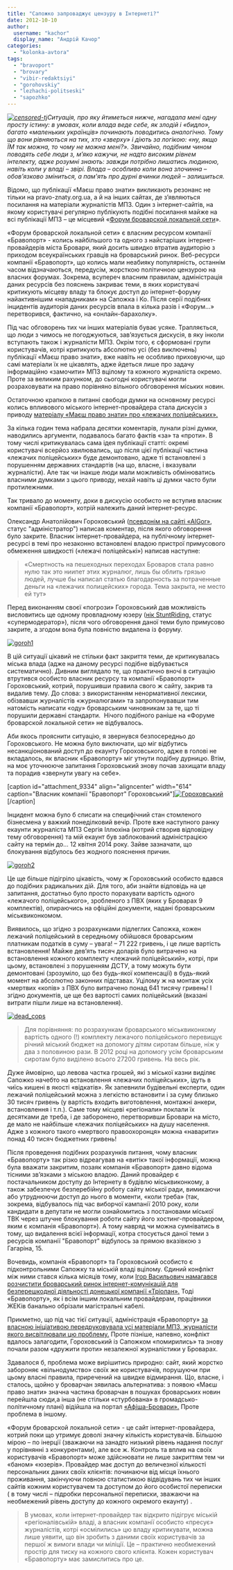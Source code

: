 ```yaml
---
title: "Сапожко запроваджує цензуру в Інтернеті?"
date: 2012-10-10
author: 
  username: "kachor"
  display_name: "Андрій Качор"
categories: 
  - "kolonka-avtora"
tags: 
  - "bravoport"
  - "brovary"
  - "vibir-redaktsiyi"
  - "gorohovskiy"
  - "lezhachi-politseski"
  - "sapozhko"
---
```


_[![](https://mpz.brovary.org/wp-content/uploads/2012/10/censored-tj.jpg "censored-tj")](https://mpz.brovary.org/wp-content/uploads/2012/10/censored-tj.jpg)Ситуація, про яку йтиметься нижче, нагадала мені одну просту істину: в умовах, коли влада веде себе, як злодій і «бидло», багато «маленьких українців» починають поводитись аналогічно. Тому що вони рівняються на тих, хто «зверху» і діють за логікою: «ну, якщо ЇМ так можна, то чому не можна мені?». Звичайно, подібним чином поводять себе люди з, м’яко кажучи, не надто високим рівнем інтелекту, адже розумні знають: завжди потрібно лишатись людиною, навіть коли у владі – звірі. Влада – особливо коли вона злочинна – обов’язково зміниться, а пам'ять про дурні вчинки людей – залишиться._

Відомо, що публікації «Маєш право знати» викликають резонанс не тільки на pravo-znaty.org.ua, а й на інших сайтах, де з’являються посилання на матеріали журналістів МПЗ. Один з інтернет-сайтів, на якому користувачі регулярно публікують подібні посилання майже на всі публікації МПЗ – це місцевий «[Форум броварской локальной сети](http://city.brovary.net)».

«Форум броварской локальной сети» є власним ресурсом компанії «Бравопорт» - колись найбільшого та одного з найстаріших інтернет-провайдерів міста Бровари, який досить швидко втратив аудиторію з приходом всеукраїнських гравців на броварський ринок. Веб-ресурси компанії «Бравопорт», що колись мали неабияку популярність, останнім часом відзначаються, передусім, жорсткою політичною цензурою на власних форумах. Зокрема, всупереч власним правилам, адміністрація даних ресурсів без пояснень закриває теми, в яких користувачі критикують місцеву владу та блокує доступ до інтернет-форуму найактивнішим «нападникам» на Сапожка і Ко. Після серії подібних інцидентів аудиторія даних ресурсів впала в кілька разів і «Форум…» перетворився, фактично, на «онлайн-барахолку».

Під час обговорень тих чи інших матеріалів буває усяке. Трапляється, що люди з чимось не погоджуються, зав’язується дискусія, в яку інколи вступають також і журналісти МПЗ. Окрім того, є сформовані групи користувачів, котрі критикують абсолютно усі (без виключень) публікації «Маєш право знати», вже навіть не особливо приховуючи, що самі матеріали їх не цікавлять, адже йдеться лише про задачу інформаційно «замочити» МПЗ вцілому та кожного журналіста окремо. Проте за великим рахунком, до сьогодні користувачі могли розраховувати на право порівняно вільного обговорення міських новин.

Остаточною крапкою в питанні свободи думки на основному ресурсі колись впливового міського інтернет-провайдера стала дискусія з приводу [матеріалу «Маєш право знати» про «лежачих поліцейських».](https://mpz.brovary.org/mayzhe-vsi-lezhachi-politseyski-u-brovarah-vstanovleni-z-porushennyam-standartiv/)

За кілька годин тема набрала десятки коментарів, лунали різні думки, наводились аргументи, подавалось багато фактів «за» та «проти». В тому числі критикувалась сама ідея публікації статті: окремі користувачі всерйоз хвилювались, що після цієї публікації частина «лежачих поліцейських» буде демонтовано, адже ті встановлені з порушенням державних стандартів (на що, власне, і вказували журналісти). Але так чи інакше люди мали можливість обмінюватись власними думками з цього приводу, нехай навіть ці думки часто були протилежними.

Так тривало до моменту, доки в дискусію особисто не вступив власник компанії «Бравопорт», котрій належить даний інтернет-ресурс.

Олександр Анатолійович Гороховський ([псевдонім на сайті «AlGor»](http://city.brovary.net/portal/index.php?showuser=49), статус "адміністратор") написав коментар, після якого обговорення було закрите. Власник інтернет-провайдера, на публічному інтернет-ресурсі в темі про незаконно встановлені владою пристрої примусового обмеження швидкості («лежачі поліцейські») написав наступне:

> «Смертность на пешеходных переходах Броваров стала равно нулю так это ниипет этих журналюг, лишь бы облить грязью людей, лучше бы написал статью благодарность за потраченные деньги на «лежачих полицейских» города. Тема закрыта, не место ей тут»

Перед виконанням своєї «погрози» Гороховський дав можливість висловитись ще одному провладному юзеру ([нік StuntRiding,](http://city.brovary.net/portal/index.php?showuser=1164) статус «супермодератор»), після чого обговорення даної теми було примусово закрите, а згодом вона була повністю видалена із форуму.

[![](https://mpz.brovary.org/wp-content/uploads/2012/10/goroh1.jpg "goroh1")](https://mpz.brovary.org/wp-content/uploads/2012/10/goroh1.jpg)

В цій ситуації цікавий не стільки факт закриття теми, де критикувалась міська влада (адже на даному ресурсі подібне відбувається систематично). Дивним виглядало те, що практично вночі в ситуацію втрутився особисто власник ресурсу та компанії «Бравопорт» Гороховський, котрий, порушивши правила свого ж сайту, закрив та видалив тему. До слова: з використанням ненормативної лексики, обізвавши журналістів «журналюгами» та запропонувавши тим натомість написати «оду» броварським чиновникам за те, що ті порушили державні стандарти.  Нічого подібного раніше на «Форуме броварской локальной сети» не відбувалось.

Аби якось прояснити ситуацію, я звернувся безпосередньо до Гороховського. Не можна було виключати, що міг відбутись несанкціонований доступ до екаунту Гороховського, адже в голові не вкладалось, як власник «Бравопорту» міг утнути подібну дурницю. Втім, на моє уточнююче запитання Гороховський знову почав захищати владу та порадив «звернути увагу на себе».

\[caption id="attachment\_9334" align="aligncenter" width="614" caption="Власник компанії "Бравопорт" Гороховський"\][![](https://mpz.brovary.org/wp-content/uploads/2012/10/goroh4.jpg "Гороховський")](https://mpz.brovary.org/wp-content/uploads/2012/10/goroh4.jpg)\[/caption\]

Інцидент можна було б списати на специфічний стан стомленого бізнесмена у важкий понеділковий вечір. Проте вже наступного ранку екаунти журналіста МПЗ Сергія Іллюхіна (котрий створив відповідну тему обговорення) та мій екаунт був заблокований адміністрацією сайту на термін до… 12 квітня 2014 року. Зайве зазначати, що блокування відбулось без жодного пояснення причин.

[![](https://mpz.brovary.org/wp-content/uploads/2012/10/goroh21.jpg "goroh2")](https://mpz.brovary.org/wp-content/uploads/2012/10/goroh21.jpg)

Це ще більше підігріло цікавість, чому ж Гороховський особисто вдався до подібних радикальних дій. Для того, аби знайти відповідь на це запитання, достатньо було просто порахувати вартість одного «лежачого поліцейського», зробленого з ПВХ (яких у Броварах 9 комплектів), опираючись на офіційні документи, надані броварським міськвиконкомом.

Виявилось, що згідно з розрахунками підлеглих Сапожка, кожен лежачий поліцейський в середньому обійшовся броварським платникам податків в суму – увага! – 71 222 гривень, і це лише вартість встановлення! Майже дев’ять тисяч доларів було витрачено на встановлення кожного комплекту «лежачий поліцейський», котрі, при цьому, встановлені з порушенням ДСТУ, а тому можуть бути демонтовані (зрозуміло, що без будь-якої компенсації) в будь-який момент на абсолютно законних підставах. Уцілому ж на монтаж усіх «мертвих «копів» з ПВХ було витрачено понад 641 тисячу гривень! І згідно документів, це ще без вартості самих поліцейський (вказані витрати пішли лише на встановлення).

[![](https://mpz.brovary.org/wp-content/uploads/2012/10/dead_cops.jpg "dead_cops")](https://mpz.brovary.org/wp-content/uploads/2012/10/dead_cops.jpg)

> Для порівняння: по розрахункам броварського міськвиконкому вартість одного (!) комплекту лежачого поліцейського перевищує річний міський бюджет на допомогу дітям сиротам більше, ніж у два з половиною рази. В 2012 році на допомогу усім броварським сиротам було виділено всього 27200 гривень. На весь рік.

Дуже ймовірно, що левова частка грошей, які з міської казни виділяє Сапожко начебто на встановлення «лежачих поліцейських», ідуть в чиїсь кишені в якості «відкатів». Як запевнили будівельні експерти, один лежачий поліцейський можна з легкістю встановити і за суму близько 30 тисяч гривень (у вартість входить виготовлення, монтажні анкери, встановлення і т.п.). Саме тому місцеві «регіонали» поклали їх десятками де треба, і де заборонено, перетворивши Бровари на місто, де мало не найбільше «лежачих поліцейських» на душу населення. Адже з кожного такого «мертвого правоохоронця» можна «наварити» понад 40 тисяч бюджетних гривень!

Після проведення подібних розрахунків питання, чому власник «Бравопорту» так різко відреагував на «витік» такої інформації, можна була вважати закритим, позаяк компанія «Бравопорт» давно відома тісними зв’язками з міською владою. Даний провайдер є постачальником доступу до Інтернету в будівлю міськвиконкому, а також забезпечує безперебійну роботу сайту міської ради, вимикаючи або утруднюючи доступ до нього в моменти, «коли треба» (так, зокрема, відбувалось під час виборчої кампанії 2010 року, коли кандидати в депутати не могли ознайомитись з постановами міської ТВК через штучне блокування роботи сайту його хостинг-провайдером, яким є компанія «Бравопорт»). А тому навряд чи можна сумніватись в тому, що видалення всієї інформації, котра стосується даної теми з ресурсів компанії "Бравопорт" відбулось за прямою вказівкою з Гагаріна, 15.

Вочевидь, компанія «Бравопорт» та Гороховський особисто є підконтрольними Сапожку та міській владі вцілому. Єдиний конфлікт між ними стався кілька місяців тому, коли [Ігор Васильович намагався розчистити броварський ринок інтернет-комунікацій для безперешкодної діяльності донецької компанії «Тріолан».](https://mpz.brovary.org/na-brovari-nasuvayetsya-internet-katastrofa-foto-video/) Тоді «Бравопорту», як і всім іншим локальним провайдерам, працівники ЖЕКів банально обрізали магістральні кабелі.

Прикметно, що під час тієї ситуації, адміністрація «Бравопорту» [за власною ініціативою передруковувала усі матеріали МПЗ, журналісти якого висвітлювали цю проблему.](http://city.brovary.net/portal/index.php?showtopic=104840&hl=Что+нас+ждет) Проте пізніше, напевно, конфлікт вдалось залагодити, Гороховський із Сапожком «помирились» та знову почали разом «дружити проти» незалежної журналістики у Броварах.

Здавалося б, проблема може вирішитись природно: сайт, який жорстко забороняє «вільнодумство» своїх же користувачів, порушуючи при цьому власні правила, приречений на швидке відмирання. Що, власне, і сталось, щойно у броварчан зявилась альтернатива: з появою «Маєш право знати» значна частина броварчан в пошуках броварських новин перейшла сюди,а інша (не стільки «стурбована» в громадсько-політичному плані) відійшла на портал [«Афіша-Бровари».](http://afisha-brovary.net/) Проте проблема в іншому.

«Форум броварской локальной сети» - це сайт інтернет-провайдера, котрий поки що утримує доволі значну кількість користувачів. Більшою мірою – по інерції (зважаючи на занадто низький рівень надання послуг у порівнянні з конкурентами), але все ж. Контроль та вплив на своїх користувачів «Бравопорт» може здійснювати не лише закриттям тем чи «баном» «юзерів». Провайдер має доступ до величезної кількості персональних даних своїх клієнтів: починаючи від місця їхнього проживання, закінчуючи повною статистикою відвідувань тих чи інших сайтів кожним користувачем та доступом до його особистої переписки ( в тому числі – підробки персональної переписки, зважаючи на необмежений рівень доступу до кожного окремого екаунту) .

> В умовах, коли інтернет-провайдер так відкрито підігрує міській «регіоналівській» владі, а власник компанії особисто «пресує» журналістів, котрі «осмілились» цю владу критикувати, можна лише уявити, що він зробить з даними своїх користувачів за першої ж вимоги влади чи міліції. Це – практично необмежений простір для тиску на кожного свого клієнта. Кожен користувач «Бравопорту» має замислитись про це.
